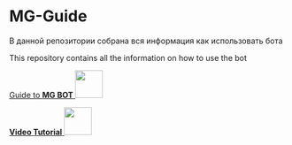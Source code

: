 # MG-Guide
В данной репозитории собрана вся информация как использовать бота

This repository contains all the information on how to use the bot

[Guide to **MG BOT**   <img style="width:50px" src="https://media.discordapp.net/attachments/980306743731052609/980314189929271316/GuideTable.png">](https://github.com/noreplyMG/MG-Guide/wiki)

[**Video Tutorial**   <img style="width:50px" src="https://media.discordapp.net/attachments/980306743731052609/980314209910931466/TutorialTable.png">](https://github.com/noreplyMG/MG-Guide/wiki)
